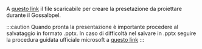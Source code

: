 A [questo link](https://drive.google.com/file/d/1coMLmMIi9t6RotR_2Krzldk51dyDDHzn/view?usp=share_link) il file scaricabile per creare la presetazione da proiettare durante il Gossalbpel.

:::caution
Quando pronta la presentazione è importante procedere al salvataggio in formato .pptx. In caso di difficoltà nel salvare in .pptx seguire la procedura guidata ufficiale microsoft a [questo link](https://support.microsoft.com/it-it/office/salvare-il-file-della-presentazione-34377c9c-a1e5-44e1-9c3f-e6e72ee6c541#:~:text=Salvare%20il%20file%20della%20presentazione%20in,standard%20di%20PowerPoint%2097%2D2003%20(*.ppt))
:::

